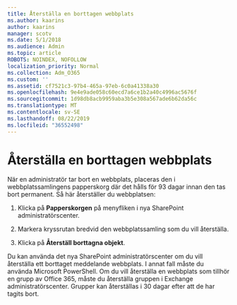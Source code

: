 ```yaml
---
title: Återställa en borttagen webbplats
ms.author: kaarins
author: kaarins
manager: scotv
ms.date: 5/1/2018
ms.audience: Admin
ms.topic: article
ROBOTS: NOINDEX, NOFOLLOW
localization_priority: Normal
ms.collection: Adm_O365
ms.custom: ''
ms.assetid: cf7521c3-97b4-465a-97eb-6c0a41338a30
ms.openlocfilehash: 9e4e9ade058c60ecd7a6ce1b2a40c4996ac5676f
ms.sourcegitcommit: 1d98db8acb9959aba3b5e308a567ade6b62da56c
ms.translationtype: MT
ms.contentlocale: sv-SE
ms.lasthandoff: 08/22/2019
ms.locfileid: "36552498"
---
```

# <a name="restore-a-deleted-site"></a>Återställa en borttagen webbplats

När en administratör tar bort en webbplats, placeras den i webbplatssamlingens papperskorg där det hålls för 93 dagar innan den tas bort permanent. Så här återställer du webbplatsen:
  
1. Klicka på **Papperskorgen** på menyfliken i nya SharePoint administratörscenter. 
    
2. Markera kryssrutan bredvid den webbplatssamling som du vill återställa.
    
3. Klicka på **Återställ borttagna objekt**.
    
Du kan använda det nya SharePoint administratörscenter om du vill återställa ett borttaget meddelande webbplats. I annat fall måste du använda Microsoft PowerShell. Om du vill återställa en webbplats som tillhör en grupp av Office 365, måste du återställa gruppen i Exchange administratörscenter. Grupper kan återställas i 30 dagar efter att de har tagits bort.
  

